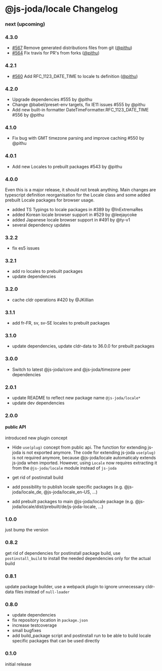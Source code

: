@js-joda/locale Changelog
=========

### next (upcoming)

### 4.3.0

* [#567](https://github.com/js-joda/js-joda/pull/567) Remove generated distributions files from git ([@pithu](https://github.com/pithu))
* [#564](https://github.com/js-joda/js-joda/pull/564) Fix travis for PR's from forks ([@pithu](https://github.com/pithu))

### 4.2.1

* [#560](https://github.com/js-joda/js-joda/pull/560) Add RFC_1123_DATE_TIME to locale ts definition ([@pithu](https://github.com/pithu))

### 4.2.0

* Upgrade dependencies #555 by @pithu
* Change @babel/preset-env targets, fix IE11 issues #555 by @pithu
* Add new built-in formatter DateTimeFormatter.RFC_1123_DATE_TIME  #556 by @pithu

### 4.1.0

* Fix bug with GMT timezone parsing and improve caching #550 by @pithu

### 4.0.1

* Add new Locales to prebuilt packages #543 by @pithu

### 4.0.0 

Even this is a major release, it should not break anything. 
Main changes are typescript definition reorganisation for the Locale class 
and some added prebuilt Locale packages for browser usage.

* added TS Typings to locale packages in #389 by @InExtremaRes
* added Korean locale browser support in #529 by @leejaycoke
* added Japanese locale browser support in #491 by @ty-v1
* several dependency updates

### 3.2.2

* fix es5 issues

### 3.2.1

* add ro locales to prebuilt packages
* update dependencies

### 3.2.0 

* cache cldr operations #420 by @JKillian

### 3.1.1

* add fr-FR, sv, sv-SE locales to prebuilt packages

### 3.1.0

* update dependencies, update cldr-data to 36.0.0 for prebuilt packages

### 3.0.0

* Switch to latest @js-joda/core and @js-joda/timezone peer dependencies

### 2.0.1

* update README to reflect new package name `@js-joda/locale*`
* update dev dependencies

### 2.0.0

#### public API

introduced new plugin concept
 * Hide `use(plug)` concept from public api.
   The function for extending js-joda is not exported anymore.
   The code for extending js-joda `use(plug)` is not required anymore, because @js-joda/locale automaticaly extends
   js-joda when imported.
   However, using `Locale` now requires extracting it from the `@js-joda/locale` module instead of `js-joda`

* get rid of postinstall build

* add possibility to publish locale specific packages (e.g. @js-joda/locale_de, @js-joda/locale_en-US, ...)

* add prebuilt packages to main @js-joda/locale package (e.g. @js-joda/locale/dist/prebuilt/de/js-joda-locale, ...)

### 1.0.0

just bump the version

### 0.8.2

get rid of dependencies for postinstall package build, use `postinstall_build` to install the needed
dependencies only for the actual build

### 0.8.1

update package builder, use a webpack plugin to ignore unnecessary cldr-data files instead of `null-loader`

### 0.8.0

- update dependencies
- fix repository location in `package.json`
- increase testcoverage
- small bugfixes
- add build_package script and postinstall run to be able to build locale specific packages that 
  can be used directly

### 0.1.0

initial release 
